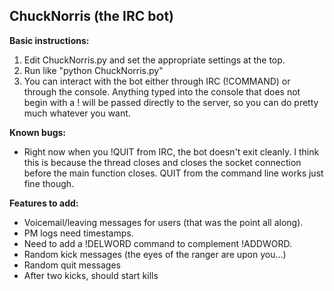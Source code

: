 ChuckNorris (the IRC bot)
-------------------------

**Basic instructions:**

1. Edit ChuckNorris.py and set the appropriate settings at the top.
2. Run like "python ChuckNorris.py"
3. You can interact with the bot either through IRC (!COMMAND) or through the
console. Anything typed into the console that does not begin with a ! will be
passed directly to the server, so you can do pretty much whatever you want.

**Known bugs:**

* Right now when you !QUIT from IRC, the bot doesn't exit cleanly. I think this is
because the thread closes and closes the socket connection before the main 
function closes. QUIT from the command line works just fine though.

**Features to add:**

* Voicemail/leaving messages for users (that was the point all along).
* PM logs need timestamps.
* Need to add a !DELWORD command to complement !ADDWORD.
* Random kick messages (the eyes of the ranger are upon you...)
* Random quit messages
* After two kicks, should start kills